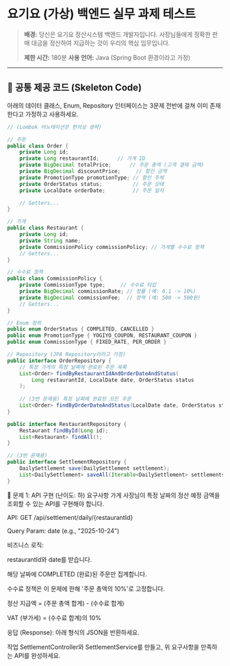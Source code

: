 # 요기요 (가상) 백엔드 실무 과제 테스트

> **배경:** 당신은 요기요 정산시스템 백엔드 개발자입니다. 사장님들에게 정확한 판매 대금을 정산하여 지급하는 것이 우리의 핵심 임무입니다.
>
> **제한 시간:** 180분
> **사용 언어:** Java (Spring Boot 환경이라고 가정)

---

## 📜 공통 제공 코드 (Skeleton Code)

아래의 데이터 클래스, Enum, Repository 인터페이스는 3문제 전반에 걸쳐 이미 존재한다고 가정하고 사용하세요.

```java
// (Lombok 어노테이션은 편의상 생략)

// 주문
public class Order {
    private Long id;
    private Long restaurantId;      // 가게 ID
    private BigDecimal totalPrice;      // 주문 총액 (고객 결제 금액)
    private BigDecimal discountPrice;     // 할인 금액
    private PromotionType promotionType; // 할인 주체
    private OrderStatus status;          // 주문 상태
    private LocalDate orderDate;         // 주문 일자

    // Getters...
}

// 가게
public class Restaurant {
    private Long id;
    private String name;
    private CommissionPolicy commissionPolicy; // 가게별 수수료 정책
    // Getters...
}

// 수수료 정책
public class CommissionPolicy {
    private CommissionType type;     // 수수료 타입
    private BigDecimal commissionRate; // 정률 (예: 0.1 -> 10%)
    private BigDecimal commissionFee;  // 정액 (예: 500 -> 500원)
    // Getters...
}

// Enum 정의
public enum OrderStatus { COMPLETED, CANCELLED }
public enum PromotionType { YOGIYO_COUPON, RESTAURANT_COUPON }
public enum CommissionType { FIXED_RATE, PER_ORDER }

// Repository (JPA Repository이라고 가정)
public interface OrderRepository {
    // 특정 가게의 특정 날짜에 완료된 주문 목록
    List<Order> findByRestaurantIdAndOrderDateAndStatus(
        Long restaurantId, LocalDate date, OrderStatus status
    );
    
    // (3번 문제용) 특정 날짜에 완료된 모든 주문
    List<Order> findByOrderDateAndStatus(LocalDate date, OrderStatus status);
}

public interface RestaurantRepository {
    Restaurant findById(Long id);
    List<Restaurant> findAll();
}

// (3번 문제용)
public interface SettlementRepository {
    DailySettlement save(DailySettlement settlement);
    List<DailySettlement> saveAll(Iterable<DailySettlement> settlements);
}
```

📂 문제 1: API 구현 (난이도: 하)
요구사항
가게 사장님이 특정 날짜의 정산 예정 금액을 조회할 수 있는 API를 구현해야 합니다.

API: GET /api/settlement/daily/{restaurantId}

Query Param: date (e.g., "2025-10-24")

비즈니스 로직:

restaurantId와 date를 받습니다.

해당 날짜에 COMPLETED (완료)된 주문만 집계합니다.

수수료 정책은 이 문제에 한해 '주문 총액의 10%'로 고정합니다.

정산 지급액 = (주문 총액 합계) - (수수료 합계)

VAT (부가세) = (수수료 합계)의 10%

응답 (Response): 아래 형식의 JSON을 반환하세요.

작업
SettlementController와 SettlementService를 만들고, 위 요구사항을 만족하는 API를 완성하세요.